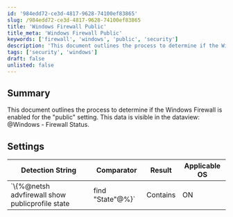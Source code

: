 ```yaml
---
id: '984edd72-ce3d-4817-9628-74100ef83865'
slug: /984edd72-ce3d-4817-9628-74100ef83865
title: 'Windows Firewall Public'
title_meta: 'Windows Firewall Public'
keywords: ['firewall', 'windows', 'public', 'security']
description: 'This document outlines the process to determine if the Windows Firewall is enabled to the "public" setting. The data can be accessed through the dataview: @Windows - Firewall Status, providing insights into the firewall configuration for security purposes.'
tags: ['security', 'windows']
draft: false
unlisted: false
---
```


## Summary

This document outlines the process to determine if the Windows Firewall is enabled for the "public" setting. This data is visible in the dataview: @Windows - Firewall Status.

## Settings

| Detection String                                         | Comparator | Result | Applicable OS |
|---------------------------------------------------------|------------|--------|----------------|
| `\\\{%@netsh advfirewall show publicprofile state| find "State"@%}` | Contains   | ON     | Windows OS     |